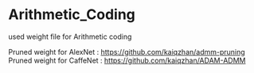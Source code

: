 # Arithmetic_Coding
used weight file for Arithmetic coding

Pruned weight for AlexNet : https://github.com/kaiqzhan/admm-pruning 
Pruned weight for CaffeNet : https://github.com/kaiqzhan/ADAM-ADMM

